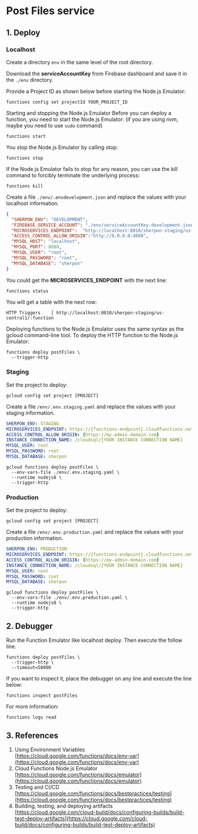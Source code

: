 # Post Files service

## 1. Deploy

### Localhost
Create a directory `env` in the same level of the root directory.

Download the **serviceAccountKey** from Firebase dashboard and save it in the `./env` directory.

Provide a Project ID as shown below before starting the Node.js Emulator: 
```
functions config set projectId YOUR_PROJECT_ID
```

Starting and stopping the Node.js Emulator
Before you can deploy a function, you need to start the Node.js Emulator: (if you are using nvm, maybe you need to use `sudo` command)
```
functions start
```

You stop the Node.js Emulator by calling stop:
```
functions stop
```

If the Node.js Emulator fails to stop for any reason, you can use the kill command to forcibly terminate the underlying process:
```
functions kill
```

Create a file ``./env/.envdevelopment.json`` and replace the values with your localhost information.
```json
{
  "SHERPON_ENV": "DEVELOPMENT",
  "FIREBASE_SERVICE_ACCOUNT": "./env/serviceAccountKey.development.json",
  "MICROSERVICES_ENDPOINT":  "http://localhost:8010/sherpon-staging/us-central1/",
  "ACCESS_CONTROL_ALLOW_ORIGIN":"http://0.0.0.0:4000",
  "MYSQL_HOST": "localhost",
  "MYSQL_PORT": 8889,
  "MYSQL_USER": "root",
  "MYSQL_PASSWORD": "root",
  "MYSQL_DATABASE": "sherpon"
}
```

You could get the **MICROSERVICES_ENDPOINT** with the next line:
```
functions status
```
You will get a table with the next row:
```
HTTP Triggers    │ http://localhost:8010/sherpon-staging/us-central1/:function  
```

Deploying functions to the Node.js Emulator uses the same syntax as the gcloud command-line tool.
To deploy the HTTP function to the Node.js Emulator:
```
functions deploy postFiles \
  --trigger-http
```

### Staging
Set the project to deploy: 
```
gcloud config set project [PROJECT]
```

Create a file ``/env/.env.staging.yaml`` and replace the values with your staging information.
```yaml
SHERPON_ENV: STAGING
MICROSERVICES_ENDPOINT: https://{functions-endpoint}.cloudfunctions.net/
ACCESS_CONTROL_ALLOW_ORIGIN: {https://my-admin-domain.com}
INSTANCE_CONNECTION_NAME: /cloudsql/{YOUR INSTANCE CONNECTION NAME}
MYSQL_USER: root
MYSQL_PASSWORD: root
MYSQL_DATABASE: sherpon
```

```
gcloud functions deploy postFiles \
  --env-vars-file ./env/.env.staging.yaml \
  --runtime nodejs8 \
  --trigger-http
```

### Production
Set the project to deploy: 
```
gcloud config set project [PROJECT]
```

Create a file ``/env/.env.production.yaml`` and replace the values with your production information.
```yaml
SHERPON_ENV: PRODUCTION
MICROSERVICES_ENDPOINT: https://{functions-endpoint}.cloudfunctions.net/
ACCESS_CONTROL_ALLOW_ORIGIN: {https://my-admin-domain.com}
INSTANCE_CONNECTION_NAME: /cloudsql/{YOUR INSTANCE CONNECTION NAME}
MYSQL_USER: root
MYSQL_PASSWORD: root
MYSQL_DATABASE: sherpon
```

```
gcloud functions deploy postFiles \
  --env-vars-file ./env/.env.production.yaml \
  --runtime nodejs8 \
  --trigger-http
```

## 2. Debugger
Run the Function Emulator like localhost deploy. Then execute the follow line.
```
functions deploy postFiles \
  --trigger-http \
  --timeout=50000
```

If you want to inspect it, place the debugger on any line and execute the line below:
```
functions inspect postFiles
```

For more information:
```
functions logs read
```


## 3. References
1. Using Environment Variables [https://cloud.google.com/functions/docs/env-var](https://cloud.google.com/functions/docs/env-var)
2. Cloud Functions Node.js Emulator [https://cloud.google.com/functions/docs/emulator](https://cloud.google.com/functions/docs/emulator)
3. Testing and CI/CD [https://cloud.google.com/functions/docs/bestpractices/testing](https://cloud.google.com/functions/docs/bestpractices/testing)
4. Building, testing, and deploying artifacts [https://cloud.google.com/cloud-build/docs/configuring-builds/build-test-deploy-artifacts](https://cloud.google.com/cloud-build/docs/configuring-builds/build-test-deploy-artifacts)
